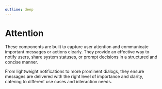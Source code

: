 ```yaml
---
outline: deep
---
```


# Attention

These components are built to capture user attention and communicate important messages or actions clearly. They provide an effective way to notify users, share system statuses, or prompt decisions in a structured and concise manner.

From lightweight notifications to more prominent dialogs, they ensure messages are delivered with the right level of importance and clarity, catering to different use cases and interaction needs.

<ComponentGridIndex category="Attention"/>
